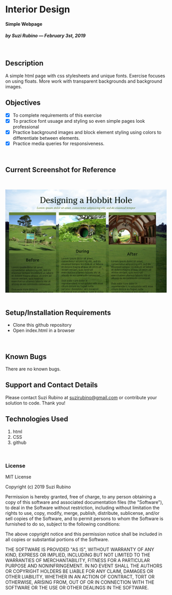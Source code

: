 # Interior Design
#### Simple Webpage
#### _**by Suzi Rubino — February 3st, 2019**_
<br>

## Description
A simple html page with css stylesheets and unique fonts. Exercise focuses on using floats. More work with transparent backgrounds and background images.
<br>

## Objectives
- [x] To complete requirements of this exercise
- [x] To practice font usuage and styling so even simple pages look professional
- [x] Practice background images and block element styling using colors to differentiate between elements.
- [x] Practice media queries for responsiveness.
<br>

## Current Screenshot for Reference
<br>

![alt text](https://raw.githubusercontent.com/rerun1/homeDesign/master/img/screenShot2-3-2019.png)
<br>
<br>

## Setup/Installation Requirements
* Clone this github repository
* Open index.html in a browser
<br>

## Known Bugs
 There are no known bugs.
 <br>

## Support and Contact Details
Please contact Suzi Rubino at suzirubino@gmail.com or contribute your solution to code. Thank you!
<br>

## Technologies Used  
1. html
2. CSS
3. github
<br>

### License
MIT License

Copyright (c) 2019 Suzi Rubino

Permission is hereby granted, free of charge, to any person obtaining a copy
of this software and associated documentation files (the "Software"), to deal
in the Software without restriction, including without limitation the rights
to use, copy, modify, merge, publish, distribute, sublicense, and/or sell
copies of the Software, and to permit persons to whom the Software is
furnished to do so, subject to the following conditions:

The above copyright notice and this permission notice shall be included in all
copies or substantial portions of the Software.

THE SOFTWARE IS PROVIDED "AS IS", WITHOUT WARRANTY OF ANY KIND, EXPRESS OR
IMPLIED, INCLUDING BUT NOT LIMITED TO THE WARRANTIES OF MERCHANTABILITY,
FITNESS FOR A PARTICULAR PURPOSE AND NONINFRINGEMENT. IN NO EVENT SHALL THE
AUTHORS OR COPYRIGHT HOLDERS BE LIABLE FOR ANY CLAIM, DAMAGES OR OTHER
LIABILITY, WHETHER IN AN ACTION OF CONTRACT, TORT OR OTHERWISE, ARISING FROM,
OUT OF OR IN CONNECTION WITH THE SOFTWARE OR THE USE OR OTHER DEALINGS IN THE
SOFTWARE.
